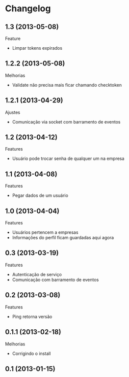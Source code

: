 Changelog
=========

## 1.3 (2013-05-08)

Feature
- Limpar tokens expirados

## 1.2.2 (2013-05-08)

Melhorias
- Validate não precisa mais ficar chamando checktoken

## 1.2.1 (2013-04-29)

Ajustes
- Comunicação via socket com barramento de eventos

## 1.2 (2013-04-12)

Features
- Usuário pode trocar senha de qualquer um na empresa

## 1.1 (2013-04-08)

Features
- Pegar dados de um usuário

## 1.0 (2013-04-04)

Features
- Usuários pertencem a empresas
- Informações do perfil ficam guardadas aqui agora

## 0.3 (2013-03-19)

Features
- Autenticação de serviço
- Comunicação com barramento de eventos

## 0.2 (2013-03-08)

Features
- Ping retorna versão


## 0.1.1 (2013-02-18)

Melhorias
- Corrigindo o install

## 0.1 (2013-01-15)
